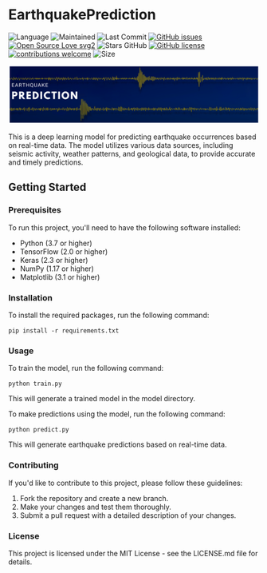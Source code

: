 # EarthquakePrediction
![Language](https://img.shields.io/github/languages/top/mohd-faizy/EarthquakePrediction)
![Maintained](https://img.shields.io/maintenance/yes/2023)
![Last Commit](https://img.shields.io/github/last-commit/mohd-faizy/EarthquakePrediction)
[![GitHub issues](https://img.shields.io/github/issues/mohd-faizy/Probabilistic-Deep-Learning-with-TensorFlow)](https://github.com/mohd-faizy/EarthquakePrediction/issues)
[![Open Source Love svg2](https://badges.frapsoft.com/os/v2/open-source.svg?v=103)](https://opensource.com/resources/what-open-source)
![Stars GitHub](https://img.shields.io/github/stars/mohd-faizy/EarthquakePrediction)
[![GitHub license](https://img.shields.io/github/license/mohd-faizy/Probabilistic-Deep-Learning-with-TensorFlow)](https://github.com/mohd-faizy/Probabilistic-Deep-Learning-with-TensorFlow/blob/master/LICENSE)
[![contributions welcome](https://img.shields.io/static/v1.svg?label=Contributions&message=Welcome&color=0059b3&style=flat-square)](https://github.com/mohd-faizy/EarthquakePrediction)
![Size](https://img.shields.io/github/repo-size/mohd-faizy/EarthquakePrediction)


<p align='center'>
  <a href="#">
    <img src='_img\eqp_img.png'>
  </a>
</p>

This is a deep learning model for predicting earthquake occurrences based on real-time data. The model utilizes various data sources, including seismic activity, weather patterns, and geological data, to provide accurate and timely predictions.

## Getting Started
### Prerequisites

To run this project, you'll need to have the following software installed:

- Python (3.7 or higher)
- TensorFlow (2.0 or higher)
- Keras (2.3 or higher)
- NumPy (1.17 or higher)
- Matplotlib (3.1 or higher)

### Installation
To install the required packages, run the following command:

```
pip install -r requirements.txt
```
### Usage

To train the model, run the following command:

```
python train.py
```

This will generate a trained model in the model directory.

To make predictions using the model, run the following command:

```
python predict.py
```

This will generate earthquake predictions based on real-time data.

### Contributing

If you'd like to contribute to this project, please follow these guidelines:

1. Fork the repository and create a new branch.
3. Make your changes and test them thoroughly.
3. Submit a pull request with a detailed description of your changes.

### License

This project is licensed under the MIT License - see the LICENSE.md file for details.

